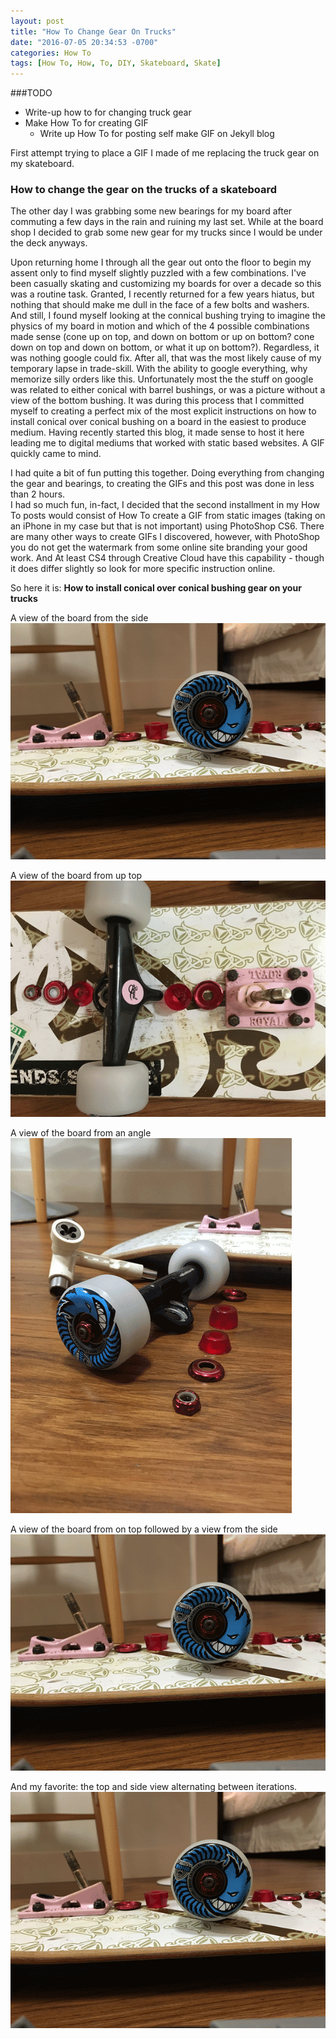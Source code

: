 ```yaml
---
layout: post
title: "How To Change Gear On Trucks"
date: "2016-07-05 20:34:53 -0700"
categories: How To
tags: [How To, How, To, DIY, Skateboard, Skate]
---
```


###TODO
- Write-up how to for changing truck gear
- Make How To for creating GIF
  - Write up How To for posting self make GIF on Jekyll blog

First attempt trying to place a GIF I made of me replacing the truck gear on my skateboard.

### How to change the gear on the trucks of a skateboard

The other day I was grabbing some new bearings for my board after commuting a few days in the rain and ruining my last set. While at the board shop I decided to grab some new gear for my trucks since I would be under the deck anyways.

Upon returning home I through all the gear out onto the floor to begin my assent only to find myself slightly puzzled with a few combinations. I've been casually skating and customizing my boards for over a decade so this was a routine task. Granted, I recently returned for a few years hiatus, but nothing that should make me dull in the face of a few bolts and washers. And still, I found myself looking at the connical bushing trying to imagine the physics of my board in motion and which of the 4 possible combinations made sense (cone up on top, and down on bottom or up on bottom? cone down on top and down on bottom, or what it up on bottom?).
Regardless, it was nothing google could fix. After all, that was the most likely cause of my temporary lapse in trade-skill. With the ability to google everything, why memorize silly orders like this.
Unfortunately most the the stuff on google was related to either conical with barrel bushings, or was a picture without a view of the bottom bushing. It was during this process that I committed myself to creating a perfect mix of the most explicit instructions on how to install conical over conical bushing on a board in the easiest to produce medium. Having recently started this blog, it made sense to host it here leading me to digital mediums that worked with static based websites. A GIF quickly came to mind.

I had quite a bit of fun putting this together. Doing everything from changing the gear and bearings, to creating the GIFs and this post was done in less than 2 hours.  
I had so much fun, in-fact, I decided that the second installment in my How To posts would consist of How To create a GIF from static images (taking on an iPhone in my case but that is not important) using PhotoShop CS6. There are many other ways to create GIFs I discovered, however, with PhotoShop you do not get the watermark from some online site branding your good work. And At least CS4 through Creative Cloud have this capability - though it does differ slightly so look for more specific instruction online.


So here it is: **How to install conical over conical bushing gear on your trucks**

A view of the board from the side
![side view of trucks][side view of trucks]

A view of the board from up top
![top view of trucks][top view of trucks]

A view of the board from an angle
![angle view of trucks][angle view of trucks]

A view of the board from on top followed by a view from the side
![top-side view of trucks][top-side view of trucks]

And my favorite: the top and side view alternating between iterations.
![top-side-switch view of trucks][top-side-switch view of trucks]


[side view of trucks]: </images/animations/truck-side-view.gif> "Changing gear from a side view"
[top view of trucks]: </images/animations/truck-top-view.gif> "Changing gear from a side view"
[angle view of trucks]: </images/animations/truck-angle-view.gif> "Changing gear from an angle view"
[top-side view of trucks]: </images/animations/truck-top-side-view.gif> "Changing gear from a top-side view"
[top-side-switch view of trucks]: </images/animations/truck-top-side-switch.gif> "Changing gear from a top-side switching view"
